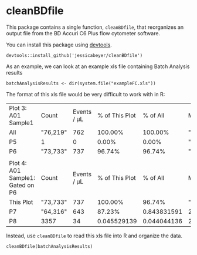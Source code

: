 # cleanBDfile
This package contains a single function, `cleanBDfile`, that reorganizes an output file from the BD Accuri C6 Plus flow cytometer software.

You can install this package using [devtools](https://cran.r-project.org/web/packages/devtools/index.html).

```
devtools::install_github('jessicabeyer/cleanBDfile')
```

As an example, we can look at an example xls file containing Batch Analysis results

```
batchAnalysisResults <- dir(system.file("exampleFC.xls"))
```
The format of this xls file would be very difficult to work with in R:

|                                  |          |             |                |             |                |              |             |             |              |              | 
|----------------------------------|----------|-------------|----------------|-------------|----------------|--------------|-------------|-------------|--------------|--------------| 
| Plot 3: A01 Sample1              | Count    | Events / μL | % of This Plot | % of All    | Mean FL3-A     | Mean FL2-A   | CV FL3-A    | CV FL2-A    | Median FL3-A | Median FL2-A | 
| All                              | "76,219" | 762         | 100.00%        | 100.00%     | "2,283,173.40" | "1,221.17"   | 30.65%      | 71.32%      |              |              | 
| P5                               | 1        | 0           | 0.00%          | 0.00%       | "2,542,497.00" | "104,569.00" | 0.00%       | 0.00%       |              |              | 
| P6                               | "73,733" | 737         | 96.74%         | 96.74%      | "2,355,232.89" | "1,232.53"   | 23.86%      | 24.12%      |              |              | 
|                                  |          |             |                |             |                |              |             |             |              |              | 
| Plot 4: A01 Sample1: Gated on P6 | Count    | Events / μL | % of This Plot | % of All    | Mean FL3-A     | Mean FL1-A   | CV FL3-A    | CV FL1-A    | Median FL3-A | Median FL1-A | 
| This Plot                        | "73,733" | 737         | 100.00%        | 96.74%      | "2,355,232.89" | "9,748.76"   | 23.86%      | 27.52%      |              |              | 
| P7                               | "64,316" | 643         | 87.23%         | 0.843831591 | 2331800.431    | 10138.58446  | 0.227644637 | 0.23856464  |              |              | 
| P8                               | 3357     | 34          | 0.045529139    | 0.044044136 | 2346499.822    | 5447.780459  | 0.233231419 | 0.238693222 |              |              | 

Instead, use `cleanBDfile` to read this xls file into R and organize the data.
```
cleanBDfile(batchAnalysisResults)
```
